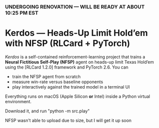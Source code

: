 ### UNDERGOING RENOVATION — WILL BE READY AT ABOUT 10:25 PM EST

# Kerdos — Heads-Up Limit Hold’em with NFSP (RLCard + PyTorch)

*Kerdos* is a self-contained reinforcement-learning project that trains a **Neural Fictitious Self-Play (NFSP)** agent on heads-up limit Texas Hold’em using the [RLCard 1.2.0] framework and PyTorch 2.6. You can

* train the NFSP agent from scratch  
* measure win-rate versus baseline opponents  
* play interactively against the trained model in a terminal UI

Everything runs on macOS (Apple Silicon **or** Intel) inside a Python virtual environment.

Download it, and run "python -m src.play"

NFSP wasn't able to upload due to size, but I will get it up soon
